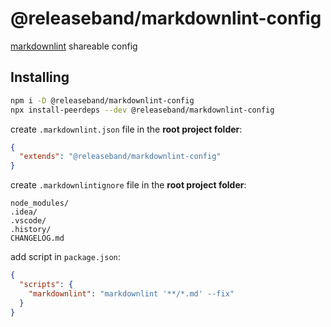 # @releaseband/markdownlint-config

[markdownlint](https://github.com/markdownlint/markdownlint) shareable config

## Installing

```bash
npm i -D @releaseband/markdownlint-config
npx install-peerdeps --dev @releaseband/markdownlint-config
```

create `.markdownlint.json` file in the **root project folder**:

```json
{
  "extends": "@releaseband/markdownlint-config"
}
```

create `.markdownlintignore` file in the **root project folder**:

```text
node_modules/
.idea/
.vscode/
.history/
CHANGELOG.md
```

add script in `package.json`:

```json
{
  "scripts": {
    "markdownlint": "markdownlint '**/*.md' --fix"
  }
}
```
